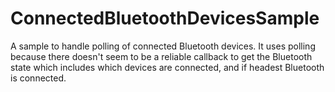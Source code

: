 # ConnectedBluetoothDevicesSample
A sample to handle polling of connected Bluetooth devices.
It uses polling because there doesn't seem to be a reliable callback to get the Bluetooth state which includes which devices are connected, and if headest Bluetooth is connected.
